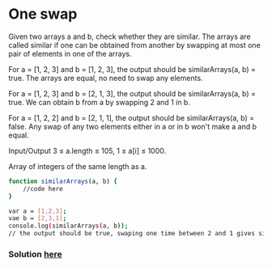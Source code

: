 # One swap
Given two arrays a and b, check whether they are similar.
The arrays are called similar if one can be obtained from another by swapping at most one pair of elements in one of the arrays.

For a = [1, 2, 3] and b = [1, 2, 3], the output should be
similarArrays(a, b) = true.
The arrays are equal, no need to swap any elements.

For a = [1, 2, 3] and b = [2, 1, 3], the output should be
similarArrays(a, b) = true.
We can obtain b from a by swapping 2 and 1 in b.

For a = [1, 2, 2] and b = [2, 1, 1], the output should be
similarArrays(a, b) = false.
Any swap of any two elements either in a or in b won't make a and b equal.

Input/Output
3 ≤ a.length ≤ 105,
1 ≤ a[i] ≤ 1000.

Array of integers of the same length as a.

```sh
function similarArrays(a, b) {
    //code here
}

var a = [1,2,3];
vae b = [2,3,1];
console.log(similarArrays(a, b));
// the output should be true, swaping one time between 2 and 1 gives similar arrays.
```
### Solution [here](./similarArrays.js)
